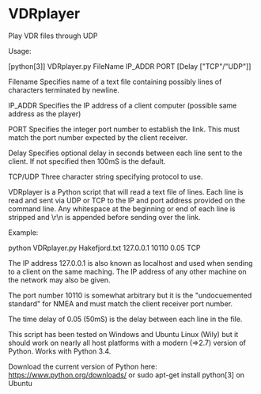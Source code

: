 # VDRplayer
Play VDR files through UDP

Usage:

[python[3]] VDRplayer.py FileName IP_ADDR PORT [Delay ["TCP"/"UDP"]]

  Filename      Specifies name of a text file containing possibly lines of characters 
                terminated by newline.
  
  IP_ADDR       Specifies the IP address of a client computer (possible same address 
                as the player)
  
  PORT          Specifies the integer port number to establish the link. This must 
                match the port number expected by the client receiver.
				
  Delay         Specifies optional delay in seconds between each line sent to the client.
                If not specified then 100mS is the default.
				
  TCP/UDP       Three character string specifying protocol to use.
  

VDRplayer is a Python script that will read a text file of lines. Each line is read and 
sent via UDP or TCP to the IP and port address provided on the command line. Any 
whitespace at the beginning or end of each line is stripped and \r\n is appended before 
sending over the link.

Example:

python VDRplayer.py Hakefjord.txt 127.0.0.1 10110 0.05 TCP


The IP address 127.0.0.1 is also known as localhost and used when sending to a client 
on the same maching. The IP address of any other machine on the network may also be given.

The port number 10110 is somewhat arbitrary but it is the "undocuemented standard" for 
NMEA and must match the client receiver port number.

The time delay of 0.05 (50mS) is the delay between each line in the file.

This script has been tested on Windows and Ubuntu Linux (Wily) but it should work on 
nearly all host platforms with a modern (=>2.7) version of Python. Works with Python 3.4.

Download the current version of Python here: https://www.python.org/downloads/ or 
sudo apt-get install python[3] on Ubuntu
